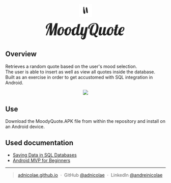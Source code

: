 <p align="center"><img width=8% src="https://github.com/adnicolae/MoodyQuote/blob/master/media/MoodyLogo.png"></p>
<p align="center"><img width=50% src="https://github.com/adnicolae/MoodyQuote/blob/master/media/moodyText.png"></p>

## Overview
Retrieves a random quote based on the user's mood selection. <br>
The user is able to insert as well as view all quotes inside the database. <br>
Built as an exercise in order to get accustomed with SQL integration in Android.

<p align="center"><img src="https://media.giphy.com/media/uKO2peouPmdxe/giphy.gif" width=40% ></p>

## Use
Download the MoodyQuote.APK file from within the repository and install on an Android device.

## Used documentation
<ul>
  <li><a href="https://developer.android.com/training/basics/data-storage/databases.html">Saving Data in SQL Databases</a></li>
  <li><a href="https://android.jlelse.eu/android-mvp-for-beginners-25889c500443">Android MVP for Beginners</a></li>
</ul>

---
> [adnicolae.github.io](https://adnicolae.github.io/) &nbsp;&middot;&nbsp;
> GitHub [@adnicolae](https://github.com/adnicolae) &nbsp;&middot;&nbsp;
> LinkedIn [@andreinicolae](https://www.linkedin.com/in/andreinicolae/)
